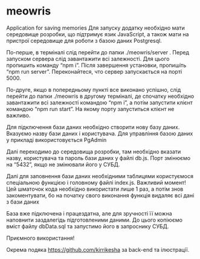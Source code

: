 # meowris
Application for saving memories
Для запуску додатку необхідно мати середовище розробки, що підтримує язик JavaScript, а також мати на пристрої середовище для роботи з базою даних Postgresql.

По-перше, в терміналі слід перейти до папки ./meowris/server . Перед запуском сервера слід завантажити всі залежності. Для цього пропишить команду “npm i”. 
Після завершення установки, пропишіть “npm run server”. Переконайтеся, что сервер запускається на порті 5000.

По-друге, якщо в попередньому пункті все виконано успішно, слід перейти до папки ./meowris в другому терміналі, де спочатку необхідно завантажити всі залежності командою “npm i”, 
а потім запустити клієнт командою “npm run start”. На якому порту запуститься клієнт не важливо.

Для підключення бази даних необхідно створити нову базу даних. Вказуємо назву бази даних і користувача. Для управління базою даних у прикладі використовується PgAdmin

Далі переходимо до середовища розробки, там необхідно вказати назву, користувача та пароль бази даних у файлі db.js. Порт змінюємо на “5432”, якщо не змінювали його у СУБД.

Далі для заповнення бази даних необхідними таблицями користуємося спеціальною функцією і головному файлі index.js. Важливий момент! Цей шматочок кода необхідно використати лише 1 раз, 
а потім знов закоментувати, бо на початку свого виконання функція видаляє всі дані з бази даних

База вже підключена і працездатна, але для зручності її можна наповнити заздалегідь підготовленими даними. До цього копіюємо вміст файлу dbData.sql та запустимо його в запроснику СУБД.

Приємного використання!

Окрема подяка https://github.com/kirrikesha за back-end та ілюстрації.
